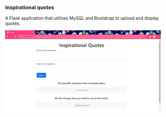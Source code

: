 ### Inspirational quotes

A Flask application that utilizes MySQL and Bootstrap to upload and display quotes.

![Screenshot](screenshot.png "Screenshot")
